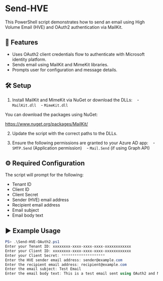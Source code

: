 # Send-HVE
 This PowerShell script demonstrates how to send an email using High Volume Email (HVE) and OAuth2 authentication via MailKit.

## 🔧 Features

- Uses OAuth2 client credentials flow to authenticate with Microsoft identity platform.
- Sends email using MailKit and MimeKit libraries.
- Prompts user for configuration and message details.

## 🛠 Setup

1. Install MailKit and MimeKit via NuGet or download the DLLs:
   - `MailKit.dll`
   - `MimeKit.dll`

You can download the packages using NuGet:

https://www.nuget.org/packages/MailKit/

2. Update the script with the correct paths to the DLLs.

3. Ensure the following permissions are granted to your Azure AD app:
   - `SMTP.Send` (Application permission)
   - `Mail.Send` (if using Graph API)

## ⚙️ Required Configuration

The script will prompt for the following:

- Tenant ID
- Client ID
- Client Secret
- Sender (HVE) email address
- Recipient email address
- Email subject
- Email body text

## ▶️ Example Usage

```powershell
PS> .\Send-HVE-OAuth2.ps1
Enter your Tenant ID: xxxxxxxx-xxxx-xxxx-xxxx-xxxxxxxxxxxx
Enter your Client ID: xxxxxxxx-xxxx-xxxx-xxxx-xxxxxxxxxxxx
Enter your Client Secret: ********************
Enter the HVE sender email address: sender@example.com
Enter the recipient email address: recipient@example.com
Enter the email subject: Test Email
Enter the email body text: This is a test email sent using OAuth2 and MailKit.
```
